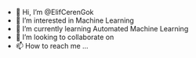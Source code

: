 - 👋 Hi, I’m @ElifCerenGok
- 👀 I’m interested in Machine Learning 
- 🌱 I’m currently learning Automated Machine Learning 
- 💞️ I’m looking to collaborate on
- 📫 How to reach me ...

<!---
ElifCerenGok/ElifCerenGok is a ✨ special ✨ repository because its `README.md` (this file) appears on your GitHub profile.
You can click the Preview link to take a look at your changes.
--->

